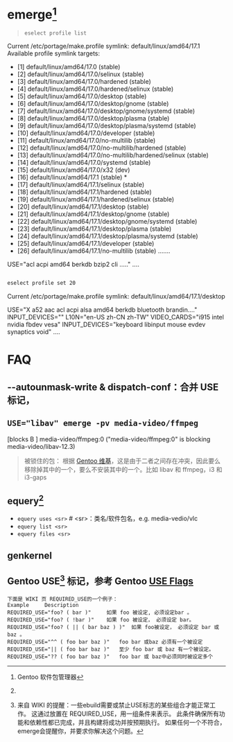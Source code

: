 # emerge[^emerge]

[^emerge]: Gentoo 软件包管理器

> `eselect profile list`

Current /etc/portage/make.profile symlink:
  default/linux/amd64/17.1
Available profile symlink targets:

+ [1]   default/linux/amd64/17.0 (stable)
+ [2]   default/linux/amd64/17.0/selinux (stable)
+ [3]   default/linux/amd64/17.0/hardened (stable)
+ [4]   default/linux/amd64/17.0/hardened/selinux (stable)
+ [5]   default/linux/amd64/17.0/desktop (stable)
+ [6]   default/linux/amd64/17.0/desktop/gnome (stable)
+ [7]   default/linux/amd64/17.0/desktop/gnome/systemd (stable)
+ [8]   default/linux/amd64/17.0/desktop/plasma (stable)
+ [9]   default/linux/amd64/17.0/desktop/plasma/systemd (stable)
+ [10]  default/linux/amd64/17.0/developer (stable)
+ [11]  default/linux/amd64/17.0/no-multilib (stable)
+ [12]  default/linux/amd64/17.0/no-multilib/hardened (stable)
+ [13]  default/linux/amd64/17.0/no-multilib/hardened/selinux (stable)
+ [14]  default/linux/amd64/17.0/systemd (stable)
+ [15]  default/linux/amd64/17.0/x32 (dev)
+ [16]  default/linux/amd64/17.1 (stable) *
+ [17]  default/linux/amd64/17.1/selinux (stable)
+ [18]  default/linux/amd64/17.1/hardened (stable)
+ [19]  default/linux/amd64/17.1/hardened/selinux (stable)
+ [20]  default/linux/amd64/17.1/desktop (stable)
+ [21]  default/linux/amd64/17.1/desktop/gnome (stable)
+ [22]  default/linux/amd64/17.1/desktop/gnome/systemd (stable)
+ [23]  default/linux/amd64/17.1/desktop/plasma (stable)
+ [24]  default/linux/amd64/17.1/desktop/plasma/systemd (stable)
+ [25]  default/linux/amd64/17.1/developer (stable)
+ [26]  default/linux/amd64/17.1/no-multilib (stable)
  .......

USE="acl acpi amd64 berkdb bzip2 cli ....." ....

```Bash

eselect profile set 20

```

Current /etc/portage/make.profile symlink:
  default/linux/amd64/17.1/desktop

USE="X a52 aac acl acpi alsa amd64 berkdb bluetooth brandin...." INPUT_DEVICES="" L10N="en-US zh-CN zh-TW" VIDEO_CARDS="i915 intel nvidia fbdev vesa" INPUT_DEVICES="keyboard libinput mouse evdev synaptics void"  ....

# FAQ
## --autounmask-write & dispatch-conf：合并 USE 标记，

## `USE="libav" emerge -pv media-video/ffmpeg`

[blocks B      ] media-video/ffmpeg:0 ("media-video/ffmpeg:0" is blocking media-video/libav-12.3)

> 被锁住的包： 根据 [Gentoo 维基](https://wiki.gentoo.org/wiki/Handbook:X86/Working/Portage#Blocked_packages)，这是由于二者之间存在冲突，因此要么移除掉其中的一个，要么不安装其中的一个。比如 libav 和 ffmpeg，i3 和 i3-gaps


## equery[^gentoolkit]

+ `equery uses <sr>` # \<sr\>：类名/软件包名，e.g. media-vedio/vlc
+ `equery list <sr>`
+ `equery files <sr>`

## genkernel

## Gentoo USE[^gentoo_use] 标记，参考 Gentoo [USE Flags](https://www.gentoo.org/support/use-flags/)


```log
下面是 WIKI 页 REQUIRED_USE的一个例子：
Example 	Description
REQUIRED_USE="foo? ( bar )" 	如果 foo 被设定, 必须设定bar 。
REQUIRED_USE="foo? ( !bar )" 	如果 foo 被设定， 必须设定 bar。
REQUIRED_USE="foo? ( || ( bar baz ) )" 	如果 foo被设定， 必须设定 bar 或baz 。
REQUIRED_USE="^^ ( foo bar baz )" 	foo bar 或baz 必须有一个被设定
REQUIRED_USE="|| ( foo bar baz )" 	至少 foo bar 或 baz 有一个被设定。
REQUIRED_USE="?? ( foo bar baz )" 	foo bar 或 baz中必须同时被设定多个
```
[^gentoo_use]: 来自 WIKI 的提醒：一些ebuild需要或禁止USE标志的某些组合才能正常工作。 这通过放置在 REQUIRED\_USE，用一组条件来表示。 此条件确保所有功能和依赖性都已完成，并且构建将成功并按预期执行。 如果任何一个不符合，emerge会提醒你，并要求你解决这个问题。

[^gentoolkit]: 
